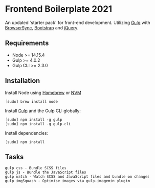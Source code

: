 # Frontend Boilerplate 2021

An updated 'starter pack' for front-end development. Utilizing [Gulp](https://gulpjs.com) with [BrowserSync](https://browsersync.io), [Bootstrap](https://getbootstrap.com/docs/4.5/getting-started/introduction/) and [jQuery](https://jquery.com/). 

## Requirements
* Node >= 14.15.4
* Gulp >= 4.0.2
* Gulp CLI >= 2.3.0


## Installation

Install Node using [Homebrew](https://brew.sh) or [NVM](https://github.com/nvm-sh/nvm)

	[sudo] brew install node

Install [Gulp](http://gulpjs.com) and the Gulp CLI globally:

	[sudo] npm install -g gulp 
  	[sudo] npm install -g gulp-cli

Install dependencies:

	[sudo] npm install

## Tasks

	gulp css - Bundle SCSS files
	gulp js - Bundle the JavaScript files
	gulp watch - Watch SCSS and JavaScript files and bundle on changes
	gulp imgSquash - Optimise images via gulp-imagemin plugin

